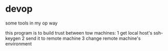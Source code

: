 devop
=====

some tools in my op way


this program is to build trust between tow machines:
        1 get local host's ssh-keygen
        2 send it to remote machine
        3 change remote machine's environment
